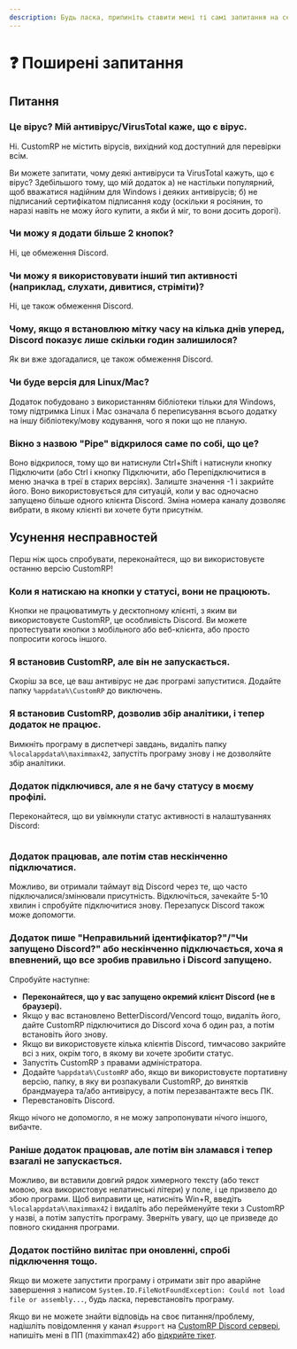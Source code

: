 ```yaml
---
description: Будь ласка, припиніть ставити мені ті самі запитання на сервері.
---
```


# ❓ Поширені запитання

## Питання

### Це вірус? Мій антивірус/VirusTotal каже, що є вірус.

Ні. CustomRP не містить вірусів, вихідний код доступний для перевірки всім.

Ви можете запитати, чому деякі антивіруси та VirusTotal кажуть, що є вірус? Здебільшого тому, що мій додаток а) не настільки популярний, щоб вважатися надійним для Windows і деяких антивірусів; б) не підписаний сертифікатом підписання коду (оскільки я росіянин, то наразі навіть не можу його купити, а якби й міг, то вони досить дорогі).

### Чи можу я додати більше 2 кнопок?

Ні, це обмеження Discord.

### Чи можу я використовувати інший тип активності (наприклад, слухати, дивитися, стріміти)?

Ні, це також обмеження Discord.

### Чому, якщо я встановлюю мітку часу на кілька днів уперед, Discord показує лише скільки годин залишилося?

Як ви вже здогадалися, це також обмеження Discord.

### Чи буде версія для Linux/Mac?

Додаток побудовано з використанням бібліотеки тільки для Windows, тому підтримка Linux і Mac означала б переписування всього додатку на іншу бібліотеку/мову кодування, чого я поки що не планую.

### Вікно з назвою "Pipe" відкрилося саме по собі, що це?

Воно відкрилося, тому що ви натиснули Ctrl+Shift і натиснули кнопку Підключити (або Ctrl і кнопку Підключити, або Перепідключитися в меню значка в треї в старих версіях). Залиште значення -1 і закрийте його. Воно використовується для ситуацій, коли у вас одночасно запущено більше одного клієнта Discord. Зміна номера каналу дозволяє вибрати, в якому клієнті ви хочете бути присутнім.

## Усунення несправностей

Перш ніж щось спробувати, переконайтеся, що ви використовуєте останню версію CustomRP!

### Коли я натискаю на кнопки у статусі, вони не працюють.

Кнопки не працюватимуть у десктопному клієнті, з яким ви використовуєте CustomRP, це особливість Discord. Ви можете протестувати кнопки з мобільного або веб-клієнта, або просто попросити когось іншого.

### Я встановив CustomRP, але він не запускається.

Скоріш за все, це ваш антивірус не дає програмі запуститися. Додайте папку `%appdata%\CustomRP` до виключень.

### Я встановив CustomRP, дозволив збір аналітики, і тепер додаток не працює.

Вимкніть програму в диспетчері завдань, видаліть папку `%localappdata%\maximmax42`, запустіть програму знову і не дозволяйте збір аналітики.

### Додаток підключився, але я не бачу статусу в моєму профілі.

Переконайтеся, що ви увімкнули статус активності в налаштуваннях Discord:

<figure><img src="https://github.com/StepanBandera-code/CustomRP-UK-Translate-/assets/133775394/6f341750-e3d1-4b67-a8f8-2afea95a18b7" alt=""><figcaption></figcaption></figure>

### Додаток працював, але потім став нескінченно підключатися.

Можливо, ви отримали таймаут від Discord через те, що часто підключалися/змінювали присутність. Відключіться, зачекайте 5-10 хвилин і спробуйте підключитися знову. Перезапуск Discord також може допомогти.

### Додаток пише "Неправильний ідентифікатор?"/"Чи запущено Discord?" або нескінченно підключається, хоча я впевнений, що все зробив правильно і Discord запущено.

Спробуйте наступне:
- **Переконайтеся, що у вас запущено окремий клієнт Discord (не в браузері).**
- Якщо у вас встановлено BetterDiscord/Vencord тощо, видаліть його, дайте CustomRP підключитися до Discord хоча б один раз, а потім встановіть його знову.
- Якщо ви використовуєте кілька клієнтів Discord, тимчасово закрийте всі з них, окрім того, в якому ви хочете зробити статус.
- Запустіть CustomRP з правами адміністратора.
- Додайте  `%appdata%\CustomRP` або, якщо ви використовуєте портативну версію, папку, в яку ви розпакували CustomRP, до винятків брандмауера та/або антивірусу, а потім перезавантажте весь ПК.
- Перевстановіть Discord.

Якщо нічого не допомогло, я не можу запропонувати нічого іншого, вибачте.

### Раніше додаток працював, але потім він зламався і тепер взагалі не запускається.

Можливо, ви вставили довгий рядок химерного тексту (або текст мовою, яка використовує нелатинські літери) у поле, і це призвело до збою програми. Щоб виправити це, натисніть Win+R, введіть `%localappdata%\maximmax42` і видаліть або перейменуйте теки з CustomRP у назві, а потім запустіть програму. Зверніть увагу, що це призведе до повного скидання програми.

### Додаток постійно вилітає при оновленні, спробі підключення тощо.

Якщо ви можете запустити програму і отримати звіт про аварійне завершення з написом  `System.IO.FileNotFoundException: Could not load file or assembly...`, будь ласка, перевстановіть програму.

Якщо ви не можете знайти відповідь на своє питання/проблему, надішліть повідомлення у канал `#support` на  [CustomRP Discord сервері](https://www.customrp.xyz/discordserver), напишіть мені в ПП (maximmax42) або [відкрийте тікет](https://github.com/maximmax42/Discord-CustomRP/issues/new/choose).
